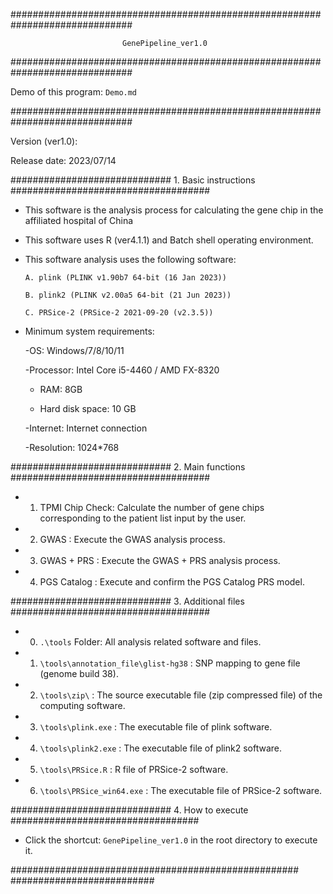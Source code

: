 ##############################################################################

                             GenePipeline_ver1.0

##############################################################################

Demo of this program: `Demo.md`

##############################################################################

Version (ver1.0):

Release date: 2023/07/14


############################# 1. Basic instructions ####################################


- This software is the analysis process for calculating the gene chip in the affiliated hospital of China

- This software uses R (ver4.1.1) and Batch shell operating environment.

- This software analysis uses the following software:

      A. plink (PLINK v1.90b7 64-bit (16 Jan 2023))

      B. plink2 (PLINK v2.00a5 64-bit (21 Jun 2023))

      C. PRSice-2 (PRSice-2 2021-09-20 (v2.3.5))

- Minimum system requirements:

     -OS: Windows/7/8/10/11

     -Processor: Intel Core i5-4460 / AMD FX-8320

     - RAM: 8GB

     - Hard disk space: 10 GB

     -Internet: Internet connection

     -Resolution: 1024*768



############################# 2. Main functions ####################################


- 1. TPMI Chip Check: Calculate the number of gene chips corresponding to the patient list input by the user.

- 2. GWAS : Execute the GWAS analysis process.

- 3. GWAS + PRS : Execute the GWAS + PRS analysis process.

- 4. PGS Catalog : Execute and confirm the PGS Catalog PRS model.



############################# 3. Additional files ####################################


- 0. `.\tools` Folder: All analysis related software and files.

- 1. `\tools\annotation_file\glist-hg38` : SNP mapping to gene file (genome build 38).

- 2. `\tools\zip\` : The source executable file (zip compressed file) of the computing software.

- 3. `\tools\plink.exe` : The executable file of plink software.

- 4. `\tools\plink2.exe` : The executable file of plink2 software.

- 5. `\tools\PRSice.R` : R file of PRSice-2 software.

- 6. `\tools\PRSice_win64.exe` : The executable file of PRSice-2 software.

############################# 4. How to execute ##################################


- Click the shortcut: `GenePipeline_ver1.0` in the root directory to execute it.


#################################################### ##########################
